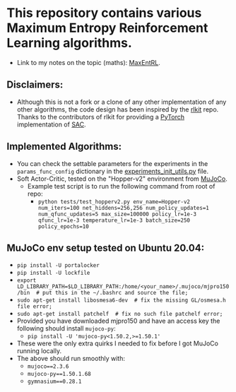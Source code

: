 # This repository contains various Maximum Entropy Reinforcement Learning algorithms.
* Link to my notes on the topic (maths): [MaxEntRL](https://drive.google.com/file/d/1H9TMM-vtvaI10YVXEul7F1-CC6D1AXqD/view?usp=sharing).

## Disclaimers:
* Although this is not a fork or a clone of any other implementation of any other algorithms, the code design has been inspired by the [rlkit](https://github.com/rail-berkeley/rlkit) repo. Thanks to the contributors of rlkit for providing a [PyTorch](https://github.com/pytorch/pytorch) implementation of [SAC](https://arxiv.org/abs/1812.05905).

## Implemented Algorithms:
* You can check the settable parameters for the experiments in the  `params_func_config` dictionary in the [experiments_init_utils.py](https://github.com/mariovas3/MaxEntRL/blob/master/rl_algos/algorithms/experiments_init_utils.py) file.
* Soft Actor-Critic, tested on the "Hopper-v2" environment from [MuJoCo](https://mujoco.org/).
    * Example test script is to run the following command from 
    root of repo:
        * `python tests/test_hopperv2.py env_name=Hopper-v2 num_iters=100 net_hiddens=256,256 num_policy_updates=1 num_qfunc_updates=5 max_size=100000 policy_lr=1e-3 qfunc_lr=1e-3 temperature_lr=1e-3 batch_size=250 policy_epochs=10`

## MuJoCo env setup tested on Ubuntu 20.04:
* `pip install -U portalocker`
* `pip install -U lockfile`
* `export LD_LIBRARY_PATH=$LD_LIBRARY_PATH:/home/<your_name>/.mujoco/mjpro150/bin  # put this in the ~/.bashrc and source the file;`
* `sudo apt-get install libosmesa6-dev  # fix the missing GL/osmesa.h file error;`
* `sudo apt-get install patchelf  # fix no such file patchelf error;`
* Provided you have downloaded mjpro150 and have an access key the following should install `mujoco-py`:
    * `pip install -U 'mujoco-py<1.50.2,>=1.50.1'`
* These were the only extra quirks I needed to fix before I got MuJoCo running locally.
* The above should run smoothly with:
    * `mujoco==2.3.6`
    * `mujoco-py==1.50.1.68`
    * `gymnasium==0.28.1`